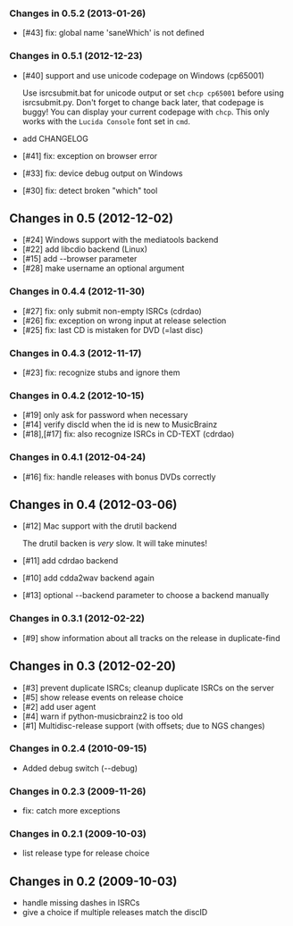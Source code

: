 ### Changes in 0.5.2 (2013-01-26)
 * [#43] fix: global name 'saneWhich' is not defined

### Changes in 0.5.1 (2012-12-23)
 * [#40] support and use unicode codepage on Windows (cp65001)

   Use isrcsubmit.bat for unicode output or set `chcp cp65001`
   before using isrcsubmit.py.
   Don't forget to change back later, that codepage is buggy!
   You can display your current codepage with `chcp`.
   This only works with the `Lucida Console` font set in `cmd`.
 * add CHANGELOG
 * [#41] fix: exception on browser error
 * [#33] fix: device debug output on Windows
 * [#30] fix: detect broken "which" tool

## Changes in 0.5 (2012-12-02)
 * [#24] Windows support with the mediatools backend
 * [#22] add libcdio backend (Linux)
 * [#15] add --browser parameter
 * [#28] make username an optional argument


### Changes in 0.4.4 (2012-11-30)
 * [#27] fix: only submit non-empty ISRCs (cdrdao)
 * [#26] fix: exception on wrong input at release selection
 * [#25] fix: last CD is mistaken for DVD (=last disc)

### Changes in 0.4.3 (2012-11-17)
 * [#23] fix: recognize stubs and ignore them

### Changes in 0.4.2 (2012-10-15)
 * [#19] only ask for password when necessary
 * [#14] verify discId when the id is new to MusicBrainz
 * [#18],[#17] fix: also recognize ISRCs in CD-TEXT (cdrdao)

### Changes in 0.4.1 (2012-04-24)
 * [#16] fix: handle releases with bonus DVDs correctly

## Changes in 0.4 (2012-03-06)
 * [#12] Mac support with the drutil backend

   The drutil backen is *very* slow.
   It will take minutes!
 * [#11] add cdrdao backend
 * [#10] add cdda2wav backend again
 * [#13] optional --backend parameter to choose a backend manually


### Changes in 0.3.1 (2012-02-22)
 * [#9] show information about all tracks on the release in duplicate-find

## Changes in 0.3 (2012-02-20)
 * [#3] prevent duplicate ISRCs; cleanup duplicate ISRCs on the server
 * [#5] show release events on release choice
 * [#2] add user agent
 * [#4] warn if python-musicbrainz2 is too old
 * [#1] Multidisc-release support (with offsets; due to NGS changes)

### Changes in 0.2.4 (2010-09-15)
 * Added debug switch (--debug)

### Changes in 0.2.3 (2009-11-26)
 * fix: catch more exceptions

### Changes in 0.2.1 (2009-10-03)
 * list release type for release choice

## Changes in 0.2 (2009-10-03)
 * handle missing dashes in ISRCs
 * give a choice if multiple releases match the discID

